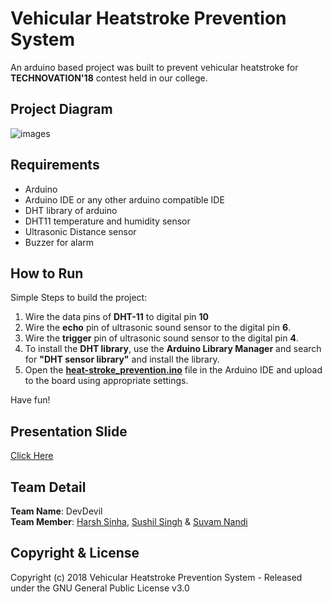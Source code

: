 # Vehicular Heatstroke Prevention System

An arduino based project was built to prevent vehicular heatstroke for **TECHNOVATION'18** contest held in our college.

## Project Diagram

![images](diagram/project_diagram.png)

## Requirements

+ Arduino
+ Arduino IDE or any other arduino compatible IDE
+ DHT library of arduino
+ DHT11 temperature and humidity sensor
+ Ultrasonic Distance sensor
+ Buzzer for alarm

## How to Run

Simple Steps to build the project:
  1. Wire the data pins of **DHT-11** to digital pin **10**
  2. Wire the **echo** pin of ultrasonic sound sensor to the digital pin **6**.
  3. Wire the **trigger** pin of ultrasonic sound sensor to the digital pin **4**.
  4. To install the **DHT library**, use the **Arduino Library Manager** and search for **"DHT sensor library"** and install the library.
  5. Open the **[heat-stroke_prevention.ino](https://github.com/justarandomcontributor/heatstroke_prevention_system/blob/master/heat-stroke-prevention.ino)** file in the Arduino IDE and upload to the board using appropriate settings.

Have fun!

## Presentation Slide

[Click Here](https://drive.google.com/file/d/1hPib0tK2ZyxULaRRgcnd6gy8pz8O5lqj/view?usp=sharing)

## Team Detail

**Team Name**: DevDevil <br/>
**Team Member**: [Harsh Sinha](https://github.com/justarandomcontributor), [Sushil Singh](https://github.com/OddExtension5) & [Suvam Nandi](https://github.com/suvamnandi)

## Copyright & License
Copyright (c) 2018 Vehicular Heatstroke Prevention System - Released under the GNU General Public License v3.0
